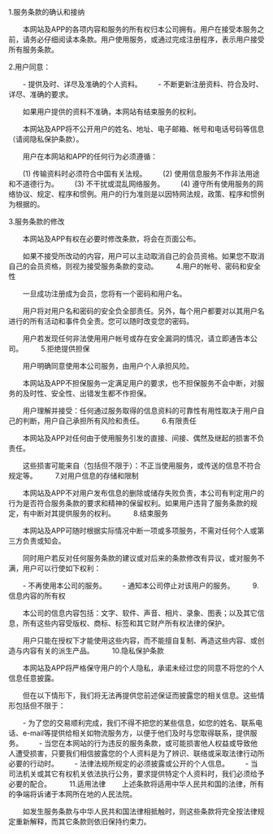 1.服务条款的确认和接纳

　　本网站及APP的各项内容和服务的所有权归本公司拥有。用户在接受本服务之前，请务必仔细阅读本条款。用户使用服务，或通过完成注册程序，表示用户接受所有服务条款。

2.用户同意：

　　- 提供及时、详尽及准确的个人资料。
　　- 不断更新注册资料、符合及时、详尽、准确的要求。

　　如果用户提供的资料不准确，本网站有结束服务的权利。

　　本网站及APP将不公开用户的姓名、地址、电子邮箱、帐号和电话号码等信息（请阅隐私保护条款）。

　　用户在本网站和APP的任何行为必须遵循：

　　(1) 传输资料时必须符合中国有关法规。
　　(2) 使用信息服务不作非法用途和不道德行为。
　　(3) 不干扰或混乱网络服务。
　　(4) 遵守所有使用服务的网络协议、规定、程序和惯例。用户的行为准则是以因特网法规，政策、程序和惯例为根据的。

3.服务条款的修改

　　本网站及APP有权在必要时修改条款，将会在页面公布。

　　如果不接受所改动的内容，用户可以主动取消自己的会员资格。如果您不取消自己的会员资格，则视为接受服务条款的变动。
　　
4.用户的帐号、密码和安全性

　　一旦成功注册成为会员，您将有一个密码和用户名。

　　用户将对用户名和密码的安全负全部责任。另外，每个用户都要对以其用户名进行的所有活动和事件负全责。您可以随时改变您的密码。

　　用户若发现任何非法使用用户帐号或存在安全漏洞的情况，请立即通告本公司。
　　
5.拒绝提供担保

　　用户明确同意使用本公司服务，由用户个人承担风险。

　　本网站及APP不担保服务一定满足用户的要求，也不担保服务不会中断，对服务的及时性、安全性、出错发生都不作担保。

　　用户理解并接受：任何通过服务取得的信息资料的可靠性有用性取决于用户自己的判断，用户自己承担所有风险和责任。
　　
6.有限责任

　　本网站及APP对任何由于使用服务引发的直接、间接、偶然及继起的损害不负责任。

　　这些损害可能来自（包括但不限于）：不正当使用服务，或传送的信息不符合规定等。
　　
7.对用户信息的存储和限制

　　本网站及APP不对用户发布信息的删除或储存失败负责，本公司有判定用户的行为是否符合服务条款的要求和精神的保留权利。如果用户违背了服务条款的规定，有中断对其提供服务的权利。
　　
8.结束服务

　　本网站及APP可随时根据实际情况中断一项或多项服务，不需对任何个人或第三方负责或知会。

　　同时用户若反对任何服务条款的建议或对后来的条款修改有异议，或对服务不满，用户可以行使如下权利：

　　- 不再使用本公司的服务。
　　- 通知本公司停止对该用户的服务。
　　
9.信息内容的所有权

　　本公司的信息内容包括：文字、软件、声音、相片、录象、图表；以及其它信息，所有这些内容受版权、商标、标签和其它财产所有权法律的保护。

　　用户只能在授权下才能使用这些内容，而不能擅自复制、再造这些内容、或创造与内容有关的派生产品。
　　
10.隐私保护条款

　　本网站及APP将严格保守用户的个人隐私，承诺未经过您的同意不将您的个人信息任意披露。

　　但在以下情形下，我们将无法再提供您前述保证而披露您的相关信息。这些情形包括但不限于：

　　- 为了您的交易顺利完成，我们不得不把您的某些信息，如您的姓名、联系电话、e-mail等提供给相关如物流服务方，以便于他们及时与您取得联系，提供服务。
　　- 当您在本网站的行为违反的服务条款，或可能损害他人权益或导致他人遭受损害，只要我们相信披露您的个人资料是为了辨识、联络或采取法律行动所必要的行动时。
　　- 法律法规所规定的必须披露或公开的个人信息。
　　- 当司法机关或其它有权机关依法执行公务，要求提供特定个人资料时，我们必须给予必要的配合。
　　
11.适用法律
　　上述条款将适用中华人民共和国的法律，所有的争端将诉诸于本网所在地的人民法院。

　　如发生服务条款与中华人民共和国法律相抵触时，则这些条款将完全按法律规定重新解释，而其它条款则依旧保持约束力。
